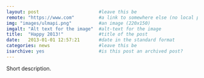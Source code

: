 ```yaml
---
layout: post                      #leave this be
remote: "https://www.com"         #a link to somewhere else (no local page)
img: "images/ulmapi.png"          #an image (220x150)
imgalt: "Alt text for the image"  #alt-text for the image
title:  "Happy 2013!"             #title of the post
date:   2013-01-01 12:57:21       #date in the standard format
categories: news                  #leave this be
isarchive: yes                    #is this post an archived post?
---
```

Short description.

